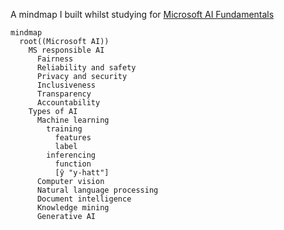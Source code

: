 A mindmap I built whilst studying for [Microsoft AI Fundamentals](https://learn.microsoft.com/en-us/credentials/certifications/azure-ai-fundamentals/)



```mermaid
mindmap
  root((Microsoft AI))
    MS responsible AI
      Fairness
      Reliability and safety
      Privacy and security
      Inclusiveness
      Transparency
      Accountability  
    Types of AI
      Machine learning
        training
          features
          label
        inferencing
          function
          [ŷ "y-hatt"]
      Computer vision
      Natural language processing
      Document intelligence
      Knowledge mining
      Generative AI
      
```
